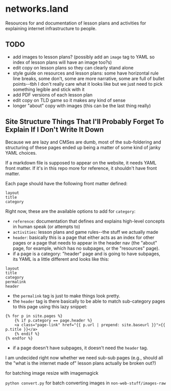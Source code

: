 # networks.land
Resources for and documentation of lesson plans and activities for explaining internet infrastructure to people. 

## TODO

+ add images to lesson plans? (possibly add an `image` tag to YAML so index of lesson plans will have an image too?s)
+ edit copy on lesson plans so they can clearly stand alone
+ style guide on resources and lesson plans: some have horizontal rule line breaks, some don't, some are more narrative, some are full of bullet points--tbh I don't really care what it looks like but we just need to pick something legible and stick with it
+ add PDF versions of each lesson plan
+ edit copy on TLD game so it makes any kind of sense
+ longer "about" copy with images (this can be the last thing really)

## Site Structure Things That I'll Probably Forget To Explain If I Don't Write It Down

Because we are lazy and CMSes are dumb, most of the sub-foldering and structuring of these pages ended up being a matter of some kind of janky YAML choices. 

If a markdown file is supposed to appear on the website, it needs YAML front matter. If it's in this repo more for reference, it shouldn't have front matter. 

Each page should have the following front matter defined: 

```
layout
title
category 
```

Right now, these are the available options to add for `category`:

+ `reference`: documentation that defines and explains high-level concepts in human speak (or attempts to)
+ `activities`: lesson plans and game rules--the stuff we actually made
+ `header`: basically this is a page that either acts as an index for other pages or a page that needs to appear in the header nav (the "about" page, for example, which has no subpages, or the "resources" page). 
+ if a page is a category: "header" page and is going to have subpages, its YAML is a little different and looks like this: 

```
layout
title
category
permalink
header
```

+ the `permalink` tag is just to make things look pretty. 
+ the `header` tag is there basically to be able to match sub-category pages to this page using this lazy snippet: 


```
{% for p in site.pages %}
	{% if p.category == page.header %}
	<a class="page-link" href="{{ p.url | prepend: site.baseurl }}">{{ p.title }}</a>
	{% endif %}
{% endfor %}
```

+ if a page doesn't have subpages, it doesn't need the `header` tag. 

I am undecided right now whether we need sub-sub pages (e.g., should all the "what is the internet made of" lesson plans actually be broken out?)



for batching image resize with imagemagick

<!--`for file in *.jpg; do convert $file -resize 1024 ../images-ouput/$file; done`-->
`python convert.py` for batch converting images in `non-web-stuff/images-raw`